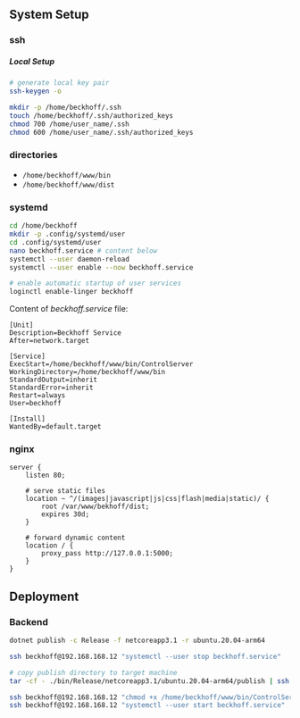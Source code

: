 ## System Setup

### ssh

##### Local Setup
``` bash
# generate local key pair
ssh-keygen -o
```

``` bash
mkdir -p /home/beckhoff/.ssh
touch /home/beckhoff/.ssh/authorized_keys
chmod 700 /home/user_name/.ssh
chmod 600 /home/user_name/.ssh/authorized_keys
```

### directories
- ``` /home/beckhoff/www/bin ```
- ``` /home/beckhoff/www/dist ```

### systemd
``` bash
cd /home/beckhoff
mkdir -p .config/systemd/user
cd .config/systemd/user
nano beckhoff.service # content below
systemctl --user daemon-reload
systemctl --user enable --now beckhoff.service

# enable automatic startup of user services
loginctl enable-linger beckhoff
```

Content of *beckhoff.service* file:
``` systemd
[Unit]
Description=Beckhoff Service
After=network.target

[Service]
ExecStart=/home/beckhoff/www/bin/ControlServer
WorkingDirectory=/home/beckhoff/www/bin
StandardOutput=inherit
StandardError=inherit
Restart=always
User=beckhoff

[Install]
WantedBy=default.target
```

### nginx
``` nginx
server {
    listen 80;

    # serve static files
    location ~ ^/(images|javascript|js|css|flash|media|static)/ {
        root /var/www/bekhoff/dist;
        expires 30d;
    }

    # forward dynamic content
    location / {
        proxy_pass http://127.0.0.1:5000;
    }
}
```

## Deployment

### Backend
``` bash
dotnet publish -c Release -f netcoreapp3.1 -r ubuntu.20.04-arm64

ssh beckhoff@192.168.168.12 "systemctl --user stop beckhoff.service"

# copy publish directory to target machine
tar -cf - ./bin/Release/netcoreapp3.1/ubuntu.20.04-arm64/publish | ssh target.org " ( cd /home/beckhoff/www/bin ; tar -xf - ) "

ssh beckhoff@192.168.168.12 "chmod +x /home/beckhoff/www/bin/ControlServer"
ssh beckhoff@192.168.168.12 "systemctl --user start beckhoff.service"
```